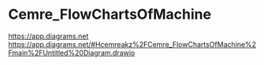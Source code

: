 # Cemre_FlowChartsOfMachine
https://app.diagrams.net 
https://app.diagrams.net/#Hcemreakz%2FCemre_FlowChartsOfMachine%2Fmain%2FUntitled%20Diagram.drawio
